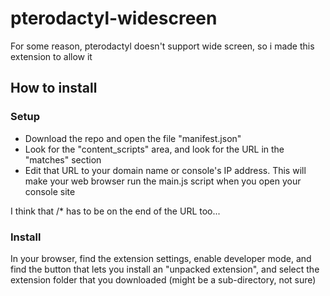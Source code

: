 # pterodactyl-widescreen

For some reason, pterodactyl doesn't support wide screen, so i made this extension to allow it 

## How to install

### Setup
- Download the repo and open the file "manifest.json"
- Look for the "content_scripts" area, and look for the URL in the "matches" section
- Edit that URL to your domain name or console's IP address. This will make your web browser run the main.js script when you open your console site

I think that /* has to be on the end of the URL too...
### Install
In your browser, find the extension settings, enable developer mode, and find the button that lets you install an "unpacked extension", 
and select the extension folder that you downloaded (might be a sub-directory, not sure)

